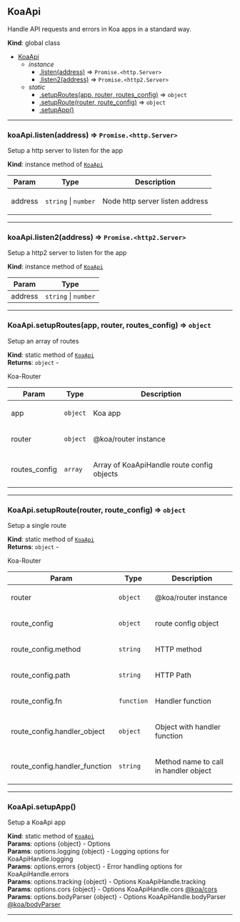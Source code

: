 <a name="KoaApi"></a>

## KoaApi
<p>Handle API requests and errors in Koa apps in a standard way.</p>

**Kind**: global class  

* [KoaApi](#KoaApi)
    * _instance_
        * [.listen(address)](#KoaApi+listen) ⇒ <code>Promise.&lt;http.Server&gt;</code>
        * [.listen2(address)](#KoaApi+listen2) ⇒ <code>Promise.&lt;http2.Server&gt;</code>
    * _static_
        * [.setupRoutes(app, router, routes_config)](#KoaApi.setupRoutes) ⇒ <code>object</code>
        * [.setupRoute(router, route_config)](#KoaApi.setupRoute) ⇒ <code>object</code>
        * [.setupApp()](#KoaApi.setupApp)


* * *

<a name="KoaApi+listen"></a>

### koaApi.listen(address) ⇒ <code>Promise.&lt;http.Server&gt;</code>
<p>Setup a http server to listen for the app</p>

**Kind**: instance method of [<code>KoaApi</code>](#KoaApi)  

| Param | Type | Description |
| --- | --- | --- |
| address | <code>string</code> \| <code>number</code> | <p>Node http server listen address</p> |


* * *

<a name="KoaApi+listen2"></a>

### koaApi.listen2(address) ⇒ <code>Promise.&lt;http2.Server&gt;</code>
<p>Setup a http2 server to listen for the app</p>

**Kind**: instance method of [<code>KoaApi</code>](#KoaApi)  

| Param | Type |
| --- | --- |
| address | <code>string</code> \| <code>number</code> | 


* * *

<a name="KoaApi.setupRoutes"></a>

### KoaApi.setupRoutes(app, router, routes_config) ⇒ <code>object</code>
<p>Setup an array of routes</p>

**Kind**: static method of [<code>KoaApi</code>](#KoaApi)  
**Returns**: <code>object</code> - <p>Koa-Router</p>  

| Param | Type | Description |
| --- | --- | --- |
| app | <code>object</code> | <p>Koa app</p> |
| router | <code>object</code> | <p>@koa/router instance</p> |
| routes_config | <code>array</code> | <p>Array of KoaApiHandle route config objects</p> |


* * *

<a name="KoaApi.setupRoute"></a>

### KoaApi.setupRoute(router, route_config) ⇒ <code>object</code>
<p>Setup a single route</p>

**Kind**: static method of [<code>KoaApi</code>](#KoaApi)  
**Returns**: <code>object</code> - <p>Koa-Router</p>  

| Param | Type | Description |
| --- | --- | --- |
| router | <code>object</code> | <p>@koa/router instance</p> |
| route_config | <code>object</code> | <p>route config object</p> |
| route_config.method | <code>string</code> | <p>HTTP method</p> |
| route_config.path | <code>string</code> | <p>HTTP Path</p> |
| route_config.fn | <code>function</code> | <p>Handler function</p> |
| route_config.handler_object | <code>object</code> | <p>Object with handler function</p> |
| route_config.handler_function | <code>string</code> | <p>Method name to call in handler object</p> |


* * *

<a name="KoaApi.setupApp"></a>

### KoaApi.setupApp()
<p>Setup a KoaApi app</p>

**Kind**: static method of [<code>KoaApi</code>](#KoaApi)  
**Params**: options {object} - Options  
**Params**: options.logging {object} - Logging options for KoaApiHandle.logging  
**Params**: options.errors {object} - Error handling options for KoaApiHandle.errors  
**Params**: options.tracking {object} - Options KoaApiHandle.tracking  
**Params**: options.cors {object} - Options KoaApiHandle.cors  [@koa/cors](http://cors)  
**Params**: options.bodyParser {object} - Options KoaApiHandle.bodyParser [@koa/bodyParser](http://cors)  

* * *

